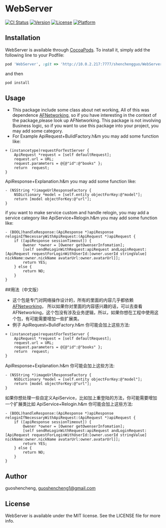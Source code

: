 # WebServer

[![CI Status](http://img.shields.io/travis/guoshencheng/WebServer.svg?style=flat)](https://travis-ci.org/guoshencheng/WebServer)
[![Version](https://img.shields.io/cocoapods/v/WebServer.svg?style=flat)](http://cocoapods.org/pods/WebServer)
[![License](https://img.shields.io/cocoapods/l/WebServer.svg?style=flat)](http://cocoapods.org/pods/WebServer)
[![Platform](https://img.shields.io/cocoapods/p/WebServer.svg?style=flat)](http://cocoapods.org/pods/WebServer)

## Installation

WebServer is available through [CocoaPods](http://cocoapods.org). To install
it, simply add the following line to your Podfile:

```ruby
pod 'WebServer', :git => 'http://10.0.2.217:7777/shenchengguo/WebServer.git'
```
and then

```bash
pod install
```

## Usage

- This package include some class about net working,  All of this was dependence [AFNetworking](https://github.com/AFNetworking/AFNetworking),   so if you have interesting in the context of the package,please look up AFNetworking.
This package is not involving Business logic,  so if you want to use this package into your project,  you may add some category.
- For Example 
ApiRequest+BulidFactory.h&m
you may add some function like:

```objc
+ (instancetype)requestForTestServer {
    ApiRequest *request = [self defaultRequest];
    request.url = URL;
    request.parameters = @{@"id":@"books" };
    return  request;
}
```
ApiResponse+Explanation.h&m
you may add some function like: 

```objc
- (NSString *)imageUrlResponseFactory {
    NSDictionary *model = [self.entity objectForKey:@"model"];
    return [model objectForKey:@"url"];
}
```
if you want to make service custom and handle relogin,  you may add a service category like ApiService+Relogin.h&m
you may add some function like:

```objc
- (BOOL)handleResponse:(ApiResponse *)apiResponse reloginIfNecessaryWithApiRequest:(ApiRequest *)apiRequest {
    if ([apiResponse sessionTimeout]) {
        Owener *owner = [Owener getOwenserInfomation];
        [self sendReLoginWithRequest:apiRequest andLoginRequest:[ApiRequest requestForLoginWithUserId:[owner.userId stringValue] nickName:owner.nickName avatarUrl:owner.avatarUrl]];
        return YES;
    } else {
        return NO;
    }   
}

```
##用法（中文版）

- 这个包是专门对网络操作设计的，所有的里面的内容几乎都依赖[AFNetworking](https://github.com/AFNetworking/AFNetworking)， 所以如果你对里面的内容感兴趣的话，可以去查看AFNetworking，这个包没有涉及业务逻辑，所以，如果你想在工程中使用这个包，有可能需要增加一些扩展类。
- 例子 
ApiRequest+BulidFactory.h&m
你可能会加上这些方法:

```objc
+ (instancetype)requestForTestServer {
    ApiRequest *request = [self defaultRequest];
    request.url = URL;
    request.parameters = @{@"id":@"books" };
    return  request;
}
```
ApiResponse+Explanation.h&m
你可能会加上这些方法: 

```objc
- (NSString *)imageUrlResponseFactory {
    NSDictionary *model = [self.entity objectForKey:@"model"];
    return [model objectForKey:@"url"];
}
```
如果你想处理一些自定义ApiService，比如加上重登陆的方法，你可能需要增加一个扩展类比如 ApiService+Relogin.h&m
你可能会加上这些方法:

```objc
- (BOOL)handleResponse:(ApiResponse *)apiResponse reloginIfNecessaryWithApiRequest:(ApiRequest *)apiRequest {
    if ([apiResponse sessionTimeout]) {
        Owener *owner = [Owener getOwenserInfomation];
        [self sendReLoginWithRequest:apiRequest andLoginRequest:[ApiRequest requestForLoginWithUserId:[owner.userId stringValue] nickName:owner.nickName avatarUrl:owner.avatarUrl]];
        return YES;
    } else {
        return NO;
    }
}
```

## Author

guoshencheng, guoshencheng1@gmail.com

## License

WebServer is available under the MIT license. See the LICENSE file for more info.
